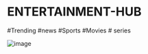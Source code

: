 # ENTERTAINMENT-HUB
#Trending #news #Sports #Movies # series

![image](https://user-images.githubusercontent.com/84559245/167306827-7dd7fe78-f251-481b-b449-3e9009197e79.png)
